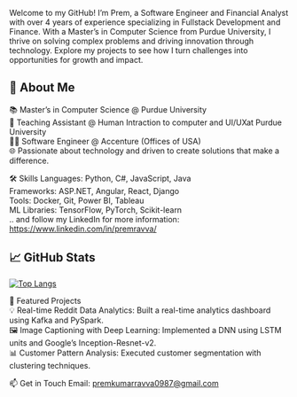 Welcome to my GitHub! I’m Prem, a Software Engineer and Financial Analyst with over 4 years of experience specializing in Fullstack Development and Finance. With a Master’s in Computer Science from Purdue University, I thrive on solving complex problems and driving innovation through technology. Explore my projects to see how I turn challenges into opportunities for growth and impact.

## 🚀 About Me<br>
📚 Master’s in Computer Science @ Purdue University<br>
💼 Teaching Assistant @ Human Intraction to computer and UI/UXat Purdue University<br>
👨‍💻 Software Engineer @ Accenture (Offices of USA)<br>
🌐 Passionate about technology and driven to create solutions that make a difference.<br>

🛠 Skills
Languages: Python, C#, JavaScript, Java<br>
Frameworks:  ASP.NET, Angular, React, Django<br>
Tools: Docker, Git, Power BI, Tableau<br>
ML Libraries: TensorFlow, PyTorch, Scikit-learn <br>
.. and follow my LinkedIn for more information: https://www.linkedin.com/in/premravva/

## 📈 GitHub Stats

[![Top Langs](https://github-readme-stats.vercel.app/api/top-langs/?username=amanbajpayee0777&layout=compact&theme=radical)](https://github.com/anuraghazra/github-readme-stats)


🌟 Featured Projects<br>
💡 Real-time Reddit Data Analytics: Built a real-time analytics dashboard using Kafka and PySpark.<br>
🖼️ Image Captioning with Deep Learning: Implemented a DNN using LSTM units and Google’s Inception-Resnet-v2.<br>
📊 Customer Pattern Analysis: Executed customer segmentation with clustering techniques.<br>

📫 Get in Touch
Email: premkumarravva0987@gmail.com
